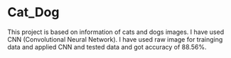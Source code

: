 # Cat_Dog
This project is based on information of cats and dogs images. 
I have used CNN (Convolutional Neural Network).
I have used raw image for trainging data and applied CNN and tested data and got accuracy of 88.56%. 
